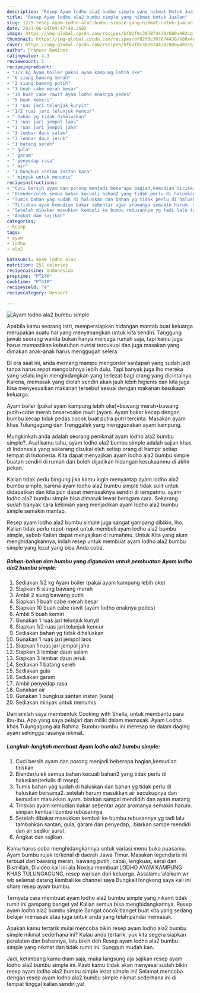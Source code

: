 ```yaml
---
description: "Resep Ayam lodho ala2 bumbu simple yang nikmat Untuk Jualan"
title: "Resep Ayam lodho ala2 bumbu simple yang nikmat Untuk Jualan"
slug: 1229-resep-ayam-lodho-ala2-bumbu-simple-yang-nikmat-untuk-jualan
date: 2021-06-04T04:47:48.258Z
image: https://img-global.cpcdn.com/recipes/bf82f0c307874438/680x482cq70/ayam-lodho-ala2-bumbu-simple-foto-resep-utama.jpg
thumbnail: https://img-global.cpcdn.com/recipes/bf82f0c307874438/680x482cq70/ayam-lodho-ala2-bumbu-simple-foto-resep-utama.jpg
cover: https://img-global.cpcdn.com/recipes/bf82f0c307874438/680x482cq70/ayam-lodho-ala2-bumbu-simple-foto-resep-utama.jpg
author: Frances Ramirez
ratingvalue: 4.3
reviewcount: 3
recipeingredient:
- "1/2 kg Ayam boiler pakai ayam kampung lebih oke"
- "6 siung bawang merah"
- "2 siung bawang putih"
- "1 buah cabe merah besar"
- "10 buah cabe rawit ayam lodho enaknya pedes"
- "5 buah kemiri"
- "1 ruas jari telunjuk kunyit"
- "1/2 ruas jari telunjuk kencur"
- " bahan yg tidak dihaluskan"
- "1 ruas jari jempol laos"
- "1 ruas jari jempol jahe"
- "3 lembar daun salam"
- "3 lembar daun jeruk"
- "1 batang sereh"
- " gula"
- " garam"
- " penyedap rasa"
- " air"
- "1 bungkus santan instan kara"
- " minyak untuk menumis"
recipeinstructions:
- "Cuci bersih ayam dan porong menjadi beberapa bagian,kemudian tiriskan"
- "Blender/ulek semua bahan kecuali bahan2 yang tidak perlu di haluskan(terlulis di resep)"
- "Tumis bahan yag sudah di haluskan dan bahan yg tidak perlu di haluskan bersama2. setelah harum masukkan air secukupnya dan kemudian masukkan ayam. biarkan sampai mendidih dan ayam matang"
- "Tiriskan ayam kemudian bakar sebentar agar aromanya semakin harum. simpan kembali bumbu rebusannya"
- "Setelah dibakar masukkan kembali ke bumbu rebusannya yg tadi lalu tambahkan santan, gula, garam dan penyedap,. biarkan sampe mendidi dan air sedikir surut."
- "Angkat dan sajikan"
categories:
- Resep
tags:
- ayam
- lodho
- ala2

katakunci: ayam lodho ala2 
nutrition: 251 calories
recipecuisine: Indonesian
preptime: "PT24M"
cooktime: "PT41M"
recipeyield: "4"
recipecategory: Dessert

---
```



![Ayam lodho ala2 bumbu simple](https://img-global.cpcdn.com/recipes/bf82f0c307874438/680x482cq70/ayam-lodho-ala2-bumbu-simple-foto-resep-utama.jpg)

Apabila kamu seorang istri, mempersiapkan hidangan mantab buat keluarga merupakan suatu hal yang menyenangkan untuk kita sendiri. Tanggung jawab seorang  wanita bukan hanya menjaga rumah saja, tapi kamu juga harus memastikan kebutuhan nutrisi tercukupi dan juga masakan yang dimakan anak-anak harus menggugah selera.

Di era  saat ini, anda memang mampu mengorder santapan yang sudah jadi tanpa harus repot mengolahnya lebih dulu. Tapi banyak juga lho mereka yang selalu ingin menghidangkan yang terlezat bagi orang yang dicintainya. Karena, memasak yang diolah sendiri akan jauh lebih higienis dan kita juga bisa menyesuaikan makanan tersebut sesuai dengan makanan kesukaan keluarga. 

Ayam boiler (pakai ayam kampung lebih oke)•bawang merah•bawang putih•cabe merah besar•cabe rawit (ayam. Ayam bakar kecap dengan bumbu kecap tidak pedas cocok buat putra putri tercinta. Masakan ayam khas Tulungagung dan Trenggalek yang menggunakan ayam kampung.

Mungkinkah anda adalah seorang penikmat ayam lodho ala2 bumbu simple?. Asal kamu tahu, ayam lodho ala2 bumbu simple adalah sajian khas di Indonesia yang sekarang disukai oleh setiap orang di hampir setiap tempat di Indonesia. Kita dapat menyajikan ayam lodho ala2 bumbu simple buatan sendiri di rumah dan boleh dijadikan hidangan kesukaanmu di akhir pekan.

Kalian tidak perlu bingung jika kamu ingin menyantap ayam lodho ala2 bumbu simple, karena ayam lodho ala2 bumbu simple tidak sulit untuk didapatkan dan kita pun dapat memasaknya sendiri di tempatmu. ayam lodho ala2 bumbu simple bisa dimasak lewat beragam cara. Sekarang sudah banyak cara kekinian yang menjadikan ayam lodho ala2 bumbu simple semakin mantap.

Resep ayam lodho ala2 bumbu simple juga sangat gampang dibikin, lho. Kalian tidak perlu repot-repot untuk membeli ayam lodho ala2 bumbu simple, sebab Kalian dapat menyajikan di rumahmu. Untuk Kita yang akan menghidangkannya, inilah resep untuk membuat ayam lodho ala2 bumbu simple yang lezat yang bisa Anda coba.

<!--inarticleads1-->

##### Bahan-bahan dan bumbu yang digunakan untuk pembuatan Ayam lodho ala2 bumbu simple:

1. Sediakan 1/2 kg Ayam boiler (pakai ayam kampung lebih oke)
1. Siapkan 6 siung bawang merah
1. Ambil 2 siung bawang putih
1. Siapkan 1 buah cabe merah besar
1. Siapkan 10 buah cabe rawit (ayam lodho enaknya pedes)
1. Ambil 5 buah kemiri
1. Gunakan 1 ruas jari telunjuk kunyit
1. Siapkan 1/2 ruas jari telunjuk kencur
1. Sediakan  bahan yg tidak dihaluskan
1. Gunakan 1 ruas jari jempol laos
1. Siapkan 1 ruas jari jempol jahe
1. Siapkan 3 lembar daun salam
1. Siapkan 3 lembar daun jeruk
1. Sediakan 1 batang sereh
1. Sediakan  gula
1. Sediakan  garam
1. Ambil  penyedap rasa
1. Gunakan  air
1. Gunakan 1 bungkus santan instan (kara)
1. Sediakan  minyak untuk menumis


Dari sinilah saya membentuk Cooking with Sheila, untuk membantu para ibu-ibu. Apa yang saya pelajari dan miliki dalam memasak. Ayam Lodho khas Tulungagung ala Rahma. Bumbu-bumbu ini meresap ke dalam daging ayam sehingga rasanya nikmat. 

<!--inarticleads2-->

##### Langkah-langkah membuat Ayam lodho ala2 bumbu simple:

1. Cuci bersih ayam dan porong menjadi beberapa bagian,kemudian tiriskan
1. Blender/ulek semua bahan kecuali bahan2 yang tidak perlu di haluskan(terlulis di resep)
1. Tumis bahan yag sudah di haluskan dan bahan yg tidak perlu di haluskan bersama2. setelah harum masukkan air secukupnya dan kemudian masukkan ayam. biarkan sampai mendidih dan ayam matang
1. Tiriskan ayam kemudian bakar sebentar agar aromanya semakin harum. simpan kembali bumbu rebusannya
1. Setelah dibakar masukkan kembali ke bumbu rebusannya yg tadi lalu tambahkan santan, gula, garam dan penyedap,. biarkan sampe mendidi dan air sedikir surut.
1. Angkat dan sajikan


Kamu harus coba menghidangkannya untuk variasi menu buka puasamu. Ayam bumbu rujak terkenal di daerah Jawa Timur. Masakan legendaris ini terbuat dari bawang merah, bawang putih, cabai, lengkuas, serai dan. Bismillah, Divideo kali ini ala Novisa membuat LODHO AYAM KAMPUNG KHAS TULUNGAGUNG, resep warisan dari keluarga. Assalamu&#39;alaikum wr wb selamat datang kembali ke channel saya BungkalHongkong saya kali ini share resep ayam bumbu. 

Ternyata cara membuat ayam lodho ala2 bumbu simple yang nikamt tidak rumit ini gampang banget ya! Kalian semua bisa menghidangkannya. Resep ayam lodho ala2 bumbu simple Sangat cocok banget buat kita yang sedang belajar memasak atau juga untuk anda yang telah pandai memasak.

Apakah kamu tertarik mulai mencoba bikin resep ayam lodho ala2 bumbu simple nikmat sederhana ini? Kalau anda tertarik, yuk kita segera siapkan peralatan dan bahannya, lalu bikin deh Resep ayam lodho ala2 bumbu simple yang nikmat dan tidak rumit ini. Sungguh mudah kan. 

Jadi, ketimbang kamu diam saja, maka langsung aja sajikan resep ayam lodho ala2 bumbu simple ini. Pasti kamu tiidak akan menyesal sudah bikin resep ayam lodho ala2 bumbu simple lezat simple ini! Selamat mencoba dengan resep ayam lodho ala2 bumbu simple nikmat sederhana ini di tempat tinggal kalian sendiri,ya!.

